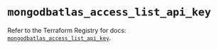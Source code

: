 # `mongodbatlas_access_list_api_key`

Refer to the Terraform Registry for docs: [`mongodbatlas_access_list_api_key`](https://registry.terraform.io/providers/mongodb/mongodbatlas/1.17.5/docs/resources/access_list_api_key).
